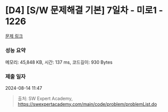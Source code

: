 # [D4] [S/W 문제해결 기본] 7일차 - 미로1 - 1226 

[문제 링크](https://swexpertacademy.com/main/code/problem/problemDetail.do?contestProbId=AV14vXUqAGMCFAYD) 

### 성능 요약

메모리: 45,848 KB, 시간: 137 ms, 코드길이: 930 Bytes

### 제출 일자

2024-08-14 11:47



> 출처: SW Expert Academy, https://swexpertacademy.com/main/code/problem/problemList.do